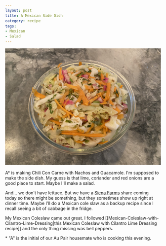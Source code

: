```yaml
---
layout: post
title: A Mexican Side Dish
category: recipe
tags:
- Mexican
- Salad
---
```

![Mexican Coleslaw](/images/mexican-coleslaw.jpeg)


A\* is making Chili Con Carne with Nachos and Guacamole. I'm supposed to make the side dish. My guess is that lime, coriander and red onions are a good place to start. Maybe I'll make a salad.

And... we don't have lettuce. But we have a [Siena Farms](https://sienafarms.com/csa/peak-season-farm-share-faq/) share coming today so there might be something, but they sometimes show up right at dinner time. Maybe I'll do a Mexican cole slaw as a backup recipe since I recall seeing a bit of cabbage in the fridge.

My Mexican Coleslaw came out great. I followed [[Mexican-Coleslaw-with-Cilantro-Lime-Dressing|this Mexican Coleslaw with Cilantro Lime Dressing recipe]] and the only thing missing was bell peppers.


\* "A" is the initial of our Au Pair housemate who is cooking this evening.